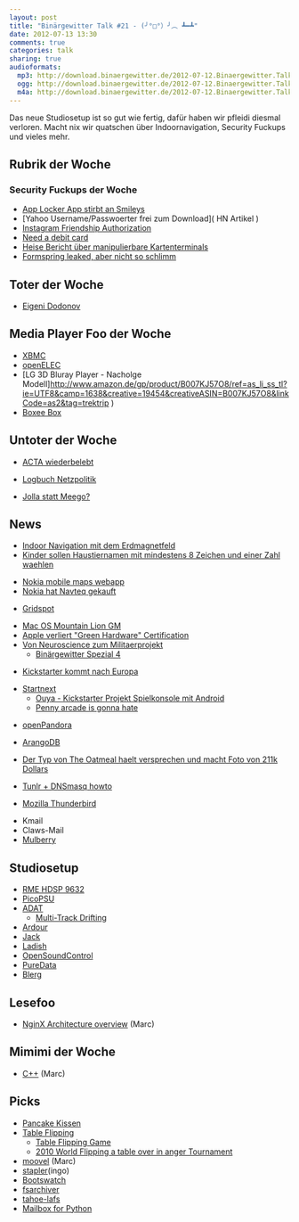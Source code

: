 ```yaml
---
layout: post
title: "Binärgewitter Talk #21 - (╯°□°）╯︵ ┻━┻"
date: 2012-07-13 13:30
comments: true
categories: talk
sharing: true
audioformats:
  mp3: http://download.binaergewitter.de/2012-07-12.Binaergewitter.Talk.21.mp3
  ogg: http://download.binaergewitter.de/2012-07-12.Binaergewitter.Talk.21.ogg
  m4a: http://download.binaergewitter.de/2012-07-12.Binaergewitter.Talk.21.m4a
---
```

Das neue Studiosetup ist so gut wie fertig, dafür haben wir pfleidi diesmal verloren. Macht nix wir quatschen über Indoornavigation, Security Fuckups und vieles mehr.

## Rubrik der Woche
### Security Fuckups der Woche
* [App Locker App stirbt an Smileys](http://www.androidincanada.ca/news/vulnerability-for-asus-app-app-locker-found/ )
* [Yahoo Username/Passwoerter frei zum Download]( HN Artikel )
* [Instagram Friendship Authorization]( http://packetstormsecurity.org/files/114639/instagram-auth.txt )
* [Need a debit card]( https://twitter.com/NeedADebitCard )
* [Heise Bericht über manipulierbare Kartenterminals](http://www.heise.de/newsticker/meldung/EC-Karten-PIN-Klau-am-Kartenterminal-moeglich-1636550.html )
* [Formspring leaked, aber nicht so schlimm]( http://blog.formspring.me/2012/07/urgent-change-your-formspring-password/ ) 

## Toter der Woche
* [Eigeni Dodonov](http://www.pro-linux.de/news/1/18586/eugeni-dodonov-toedlich-verunglueckt.html )

## Media Player Foo der Woche
* [XBMC](http://xbmc.org/ )
* [openELEC](http://openelec.tv/ )
* [LG 3D Bluray Player - Nacholge Modell]http://www.amazon.de/gp/product/B007KJ57O8/ref=as_li_ss_tl?ie=UTF8&camp=1638&creative=19454&creativeASIN=B007KJ57O8&linkCode=as2&tag=trektrip )
* [Boxee Box](http://www.amazon.de/gp/product/B0043EV3MS/ref=as_li_ss_tl?ie=UTF8&camp=1638&creative=19454&creativeASIN=B0043EV3MS&linkCode=as2&tag=trektrip )

## Untoter der Woche
* [ACTA wiederbelebt](http://www.heise.de/newsticker/meldung/Kanadisch-europaeisches-Handelsabkommen-ACTA-reloaded-1636041.html )
 - [Logbuch Netzpolitik](http://logbuch-netzpolitik.de/lnp031-handwerkliche-fehler/ )
* [Jolla statt Meego?]( http://www.heise.de/newsticker/meldung/MeeGo-ist-tot-es-lebe-Jolla-1634265.html )

## News
- [Indoor Navigation mit dem Erdmagnetfeld]( http://tech.slashdot.org/story/12/07/09/196234/indoor-navigation-on-your-smartphone-using-the-earths-magnetic-field )
- [Kinder sollen Haustiernamen mit mindestens 8 Zeichen und einer Zahl waehlen]( http://www.newsbiscuit.com/2012/06/08/children-warned-name-of-first-pet-should-contain-8-characters-and-a-digit/ )
* [Nokia mobile maps webapp]( http://m.maps.nokia.com/#action=search&params=%7B%7D&bmk=1 )  
 * [Nokia hat Navteq gekauft](http://de.wikipedia.org/wiki/Navteq )
- [Gridspot]( https://gridspot.com/compute/ )
* [Mac OS Mountain Lion GM]( internet://InstallESD.dmg )  
* [Apple verliert "Green Hardware" Certification](http://apple.slashdot.org/story/12/07/07/2140231/apple-exits-green-hardware-certification-program )
* [Von Neuroscience zum Militaerprojekt]( http://chronicle.com/article/From-Bench-to-Bunker-/132743/ )
  * [Binärgewitter Spezial 4](http://blog.binaergewitter.de/blog/2012/05/17/binaergewitter-spezial-number-4-distributed-computing/ )
- [Kickstarter kommt nach Europa](http://www.pro-linux.de/news/1/18596/crowdfunding-kickstarter-kommt-nach-europa.html )
 * [Startnext](http://startnext.de )
    * [Ouya - Kickstarter Projekt Spielkonsole mit Android]( http://www.kickstarter.com/projects/ouya/ouya-a-new-kind-of-video-game-console )  
    * [Penny arcade is gonna hate]( http://penny-arcade.com/report/editorial-article/the-reality-of-the-ouya-console-doesnt-match-the-hype-why-you-should-be-ske ) 
- [openPandora](http://openpandora.org/ )
* [ArangoDB]( https://github.com/triAGENS/ArangoDB/wiki ) 
- [Der Typ von The Oatmeal haelt versprechen und macht Foto von 211k Dollars]( http://theoatmeal.com/blog/charity_money )
* [Tunlr + DNSmasq howto]( http://tunlr.net/forums/topic/noob-guide-to-setting-up-tunlr-and-dnsmasq-permanently-on-mac-os-x/ ) 
- [Mozilla Thunderbird](http://www.pro-linux.de/news/1/18582/mozilla-faehrt-thunderbird-engagement-zurueck.html )
 * Kmail
 * Claws-Mail
 * [Mulberry](http://de.wikipedia.org/wiki/Mulberry_%28Software%29 )

## Studiosetup
* [RME HDSP 9632](http://www.thomann.de/de/rme_digi_9632_hdsp_pcikarte.htm )
* [PicoPSU](http://www.amazon.de/gp/product/B005OKCN0G/ref=as_li_ss_tl?ie=UTF8&camp=1638&creative=19454&creativeASIN=B005OKCN0G&linkCode=as2&tag=trektrip )
* [ADAT]( https://de.wikipedia.org/wiki/Alesis_Digital_Audio_Tape )
    * [Multi-Track Drifting](i0.kym-cdn.com/entries/icons/original/000/000/727/DenshaDeD_ch01p16-17.png )
* [Ardour](http://ardour.org/ )
* [Jack](http://jackaudio.org/ )
* [Ladish](http://ladish.org/ )
* [OpenSoundControl](http://opensoundcontrol.org/ )
* [PureData](http://puredata.info/ )
* [Blerg]( https://github.com/Binaergewitter/serious-bg )

## Lesefoo
* [NginX Architecture overview]( http://www.aosabook.org/en/nginx.html )  (Marc)

## Mimimi der Woche
* [C++](wtf://lol) (Marc)
## Picks
- [Pancake Kissen]( https://lh5.googleusercontent.com/-zkz8G_CUnvE/T_7tBMbrhEI/AAAAAAAAIn4/g0_c6hlBoCA/s735/Pancake.jpeg )
- [Table Flipping]( http://knowyourmeme.com/memes/flipping-tables-%E2%95%AF%E2%96%A1%EF%BC%89%E2%95%AF%EF%B8%B5-%E2%94%BB%E2%94%81%E2%94%BB )
    - [Table Flipping Game]( http://www.youtube.com/watch?v=REYwafK2uKE )
    - [2010 World Flipping a table over in anger Tournament](http://www.youtube.com/watch?v=Jx9A5fNQ8SQ )
- [moovel]( https://www.moovel.com )  (Marc)
- [stapler](https://bbs.archlinux.org/viewtopic.php?id=77388 )(ingo)
- [Bootswatch]( http://bootswatch.com/ )
- [fsarchiver](http://www.fsarchiver.org )
- [tahoe-lafs](https://tahoe-lafs.org/trac/tahoe-lafs )
- [Mailbox for Python]( http://docs.python.org/library/mailbox.html )

